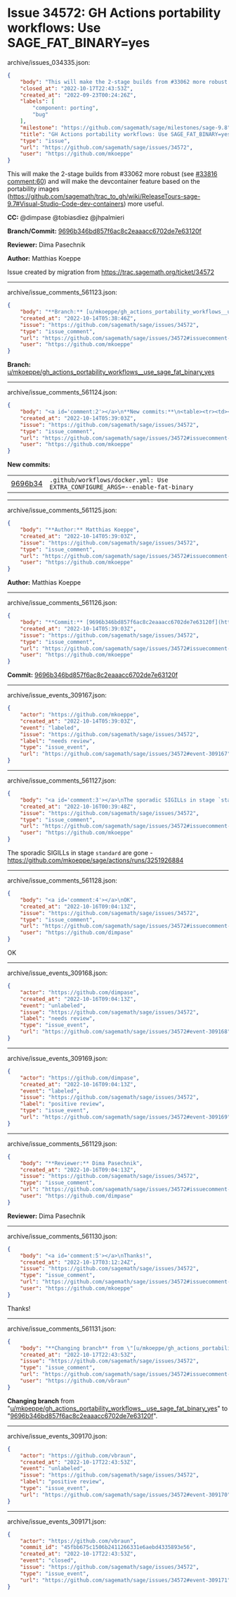 # Issue 34572: GH Actions portability workflows: Use SAGE_FAT_BINARY=yes

archive/issues_034335.json:
```json
{
    "body": "This will make the 2-stage builds from #33062 more robust (see [#33816 comment:60](https://github.com/sagemath/sage/issues/33816#comment:60)) and will make the \ndevcontainer feature based on the portability images (https://github.com/sagemath/trac_to_gh/wiki/ReleaseTours-sage-9.7#Visual-Studio-Code-dev-containers) more useful.\n\n\n**CC:**  @dimpase @tobiasdiez @jhpalmieri\n\n**Branch/Commit:** [9696b346bd857f6ac8c2eaaacc6702de7e63120f](https://github.com/sagemath/sagetrac-mirror/commit/9696b346bd857f6ac8c2eaaacc6702de7e63120f)\n\n**Reviewer:** Dima Pasechnik\n\n**Author:** Matthias Koeppe\n\nIssue created by migration from https://trac.sagemath.org/ticket/34572\n\n",
    "closed_at": "2022-10-17T22:43:53Z",
    "created_at": "2022-09-23T00:24:26Z",
    "labels": [
        "component: porting",
        "bug"
    ],
    "milestone": "https://github.com/sagemath/sage/milestones/sage-9.8",
    "title": "GH Actions portability workflows: Use SAGE_FAT_BINARY=yes",
    "type": "issue",
    "url": "https://github.com/sagemath/sage/issues/34572",
    "user": "https://github.com/mkoeppe"
}
```
This will make the 2-stage builds from #33062 more robust (see [#33816 comment:60](https://github.com/sagemath/sage/issues/33816#comment:60)) and will make the 
devcontainer feature based on the portability images (https://github.com/sagemath/trac_to_gh/wiki/ReleaseTours-sage-9.7#Visual-Studio-Code-dev-containers) more useful.


**CC:**  @dimpase @tobiasdiez @jhpalmieri

**Branch/Commit:** [9696b346bd857f6ac8c2eaaacc6702de7e63120f](https://github.com/sagemath/sagetrac-mirror/commit/9696b346bd857f6ac8c2eaaacc6702de7e63120f)

**Reviewer:** Dima Pasechnik

**Author:** Matthias Koeppe

Issue created by migration from https://trac.sagemath.org/ticket/34572





---

archive/issue_comments_561123.json:
```json
{
    "body": "**Branch:** [u/mkoeppe/gh_actions_portability_workflows__use_sage_fat_binary_yes](https://github.com/sagemath/sagetrac-mirror/tree/u/mkoeppe/gh_actions_portability_workflows__use_sage_fat_binary_yes)",
    "created_at": "2022-10-14T05:38:46Z",
    "issue": "https://github.com/sagemath/sage/issues/34572",
    "type": "issue_comment",
    "url": "https://github.com/sagemath/sage/issues/34572#issuecomment-561123",
    "user": "https://github.com/mkoeppe"
}
```

**Branch:** [u/mkoeppe/gh_actions_portability_workflows__use_sage_fat_binary_yes](https://github.com/sagemath/sagetrac-mirror/tree/u/mkoeppe/gh_actions_portability_workflows__use_sage_fat_binary_yes)



---

archive/issue_comments_561124.json:
```json
{
    "body": "<a id='comment:2'></a>\n**New commits:**\n<table><tr><td><a href=\"https://github.com/sagemath/sagetrac-mirror/commit/9696b346bd857f6ac8c2eaaacc6702de7e63120f\">9696b34</a></td><td><code>.github/workflows/docker.yml: Use EXTRA_CONFIGURE_ARGS=--enable-fat-binary</code></td></tr></table>\n",
    "created_at": "2022-10-14T05:39:03Z",
    "issue": "https://github.com/sagemath/sage/issues/34572",
    "type": "issue_comment",
    "url": "https://github.com/sagemath/sage/issues/34572#issuecomment-561124",
    "user": "https://github.com/mkoeppe"
}
```

<a id='comment:2'></a>
**New commits:**
<table><tr><td><a href="https://github.com/sagemath/sagetrac-mirror/commit/9696b346bd857f6ac8c2eaaacc6702de7e63120f">9696b34</a></td><td><code>.github/workflows/docker.yml: Use EXTRA_CONFIGURE_ARGS=--enable-fat-binary</code></td></tr></table>




---

archive/issue_comments_561125.json:
```json
{
    "body": "**Author:** Matthias Koeppe",
    "created_at": "2022-10-14T05:39:03Z",
    "issue": "https://github.com/sagemath/sage/issues/34572",
    "type": "issue_comment",
    "url": "https://github.com/sagemath/sage/issues/34572#issuecomment-561125",
    "user": "https://github.com/mkoeppe"
}
```

**Author:** Matthias Koeppe



---

archive/issue_comments_561126.json:
```json
{
    "body": "**Commit:** [9696b346bd857f6ac8c2eaaacc6702de7e63120f](https://github.com/sagemath/sagetrac-mirror/commit/9696b346bd857f6ac8c2eaaacc6702de7e63120f)",
    "created_at": "2022-10-14T05:39:03Z",
    "issue": "https://github.com/sagemath/sage/issues/34572",
    "type": "issue_comment",
    "url": "https://github.com/sagemath/sage/issues/34572#issuecomment-561126",
    "user": "https://github.com/mkoeppe"
}
```

**Commit:** [9696b346bd857f6ac8c2eaaacc6702de7e63120f](https://github.com/sagemath/sagetrac-mirror/commit/9696b346bd857f6ac8c2eaaacc6702de7e63120f)



---

archive/issue_events_309167.json:
```json
{
    "actor": "https://github.com/mkoeppe",
    "created_at": "2022-10-14T05:39:03Z",
    "event": "labeled",
    "issue": "https://github.com/sagemath/sage/issues/34572",
    "label": "needs review",
    "type": "issue_event",
    "url": "https://github.com/sagemath/sage/issues/34572#event-309167"
}
```



---

archive/issue_comments_561127.json:
```json
{
    "body": "<a id='comment:3'></a>\nThe sporadic SIGILLs in stage `standard` are gone - https://github.com/mkoeppe/sage/actions/runs/3251926884",
    "created_at": "2022-10-16T00:39:48Z",
    "issue": "https://github.com/sagemath/sage/issues/34572",
    "type": "issue_comment",
    "url": "https://github.com/sagemath/sage/issues/34572#issuecomment-561127",
    "user": "https://github.com/mkoeppe"
}
```

<a id='comment:3'></a>
The sporadic SIGILLs in stage `standard` are gone - https://github.com/mkoeppe/sage/actions/runs/3251926884



---

archive/issue_comments_561128.json:
```json
{
    "body": "<a id='comment:4'></a>\nOK",
    "created_at": "2022-10-16T09:04:13Z",
    "issue": "https://github.com/sagemath/sage/issues/34572",
    "type": "issue_comment",
    "url": "https://github.com/sagemath/sage/issues/34572#issuecomment-561128",
    "user": "https://github.com/dimpase"
}
```

<a id='comment:4'></a>
OK



---

archive/issue_events_309168.json:
```json
{
    "actor": "https://github.com/dimpase",
    "created_at": "2022-10-16T09:04:13Z",
    "event": "unlabeled",
    "issue": "https://github.com/sagemath/sage/issues/34572",
    "label": "needs review",
    "type": "issue_event",
    "url": "https://github.com/sagemath/sage/issues/34572#event-309168"
}
```



---

archive/issue_events_309169.json:
```json
{
    "actor": "https://github.com/dimpase",
    "created_at": "2022-10-16T09:04:13Z",
    "event": "labeled",
    "issue": "https://github.com/sagemath/sage/issues/34572",
    "label": "positive review",
    "type": "issue_event",
    "url": "https://github.com/sagemath/sage/issues/34572#event-309169"
}
```



---

archive/issue_comments_561129.json:
```json
{
    "body": "**Reviewer:** Dima Pasechnik",
    "created_at": "2022-10-16T09:04:13Z",
    "issue": "https://github.com/sagemath/sage/issues/34572",
    "type": "issue_comment",
    "url": "https://github.com/sagemath/sage/issues/34572#issuecomment-561129",
    "user": "https://github.com/dimpase"
}
```

**Reviewer:** Dima Pasechnik



---

archive/issue_comments_561130.json:
```json
{
    "body": "<a id='comment:5'></a>\nThanks!",
    "created_at": "2022-10-17T03:12:24Z",
    "issue": "https://github.com/sagemath/sage/issues/34572",
    "type": "issue_comment",
    "url": "https://github.com/sagemath/sage/issues/34572#issuecomment-561130",
    "user": "https://github.com/mkoeppe"
}
```

<a id='comment:5'></a>
Thanks!



---

archive/issue_comments_561131.json:
```json
{
    "body": "**Changing branch** from \"[u/mkoeppe/gh_actions_portability_workflows__use_sage_fat_binary_yes](https://github.com/sagemath/sagetrac-mirror/tree/u/mkoeppe/gh_actions_portability_workflows__use_sage_fat_binary_yes)\" to \"[9696b346bd857f6ac8c2eaaacc6702de7e63120f](https://github.com/sagemath/sagetrac-mirror/commit/9696b346bd857f6ac8c2eaaacc6702de7e63120f)\".",
    "created_at": "2022-10-17T22:43:53Z",
    "issue": "https://github.com/sagemath/sage/issues/34572",
    "type": "issue_comment",
    "url": "https://github.com/sagemath/sage/issues/34572#issuecomment-561131",
    "user": "https://github.com/vbraun"
}
```

**Changing branch** from "[u/mkoeppe/gh_actions_portability_workflows__use_sage_fat_binary_yes](https://github.com/sagemath/sagetrac-mirror/tree/u/mkoeppe/gh_actions_portability_workflows__use_sage_fat_binary_yes)" to "[9696b346bd857f6ac8c2eaaacc6702de7e63120f](https://github.com/sagemath/sagetrac-mirror/commit/9696b346bd857f6ac8c2eaaacc6702de7e63120f)".



---

archive/issue_events_309170.json:
```json
{
    "actor": "https://github.com/vbraun",
    "created_at": "2022-10-17T22:43:53Z",
    "event": "unlabeled",
    "issue": "https://github.com/sagemath/sage/issues/34572",
    "label": "positive review",
    "type": "issue_event",
    "url": "https://github.com/sagemath/sage/issues/34572#event-309170"
}
```



---

archive/issue_events_309171.json:
```json
{
    "actor": "https://github.com/vbraun",
    "commit_id": "45fbb675c1506b2411266331e6aebd4335893e56",
    "created_at": "2022-10-17T22:43:53Z",
    "event": "closed",
    "issue": "https://github.com/sagemath/sage/issues/34572",
    "type": "issue_event",
    "url": "https://github.com/sagemath/sage/issues/34572#event-309171"
}
```
